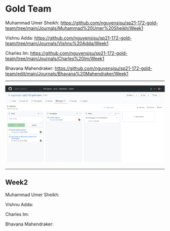 # Gold Team

Muhammad Umer Sheikh: https://github.com/nguyensjsu/sp21-172-gold-team/tree/main/Journals/Muhammad%20Umer%20Sheikh/Week1

Vishnu Adda: https://github.com/nguyensjsu/sp21-172-gold-team/tree/main/Journals/Vishnu%20Adda/Week1

Charles Im: https://github.com/nguyensjsu/sp21-172-gold-team/tree/main/Journals/Charles%20Im/Week1

Bhavana Mahendraker: https://github.com/nguyensjsu/sp21-172-gold-team/edit/main/Journals/Bhavana%20Mahendraker/Week1

------------------------------------

![](Images/Cards.PNG)


------------------------------------
## Week2

Muhammad Umer Sheikh:

Vishnu Adda: 

Charles Im:

Bhavana Mahendraker:
